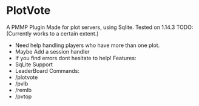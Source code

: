 # PlotVote
 A PMMP Plugin Made for plot servers, using Sqlite. Tested on 1.14.3
 TODO: (Currently works to a certain extent.)
  - Need help handling players who have more than one plot.
  - Maybe Add a session handler
  - If you find errors dont hesitate to help!
 Features:
  - SqLite Support
  - LeaderBoard
 Commands: 
  - /plotvote
  - /pvlb
  - /remlb
  - /pvtop
